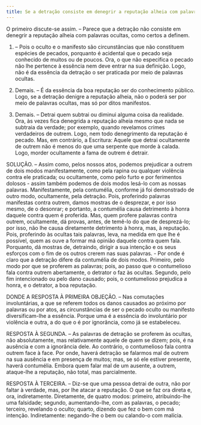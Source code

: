 ```yaml
---
title: Se a detração consiste em denegrir a reputação alheia com palavras ocultas
---
```


O primeiro discute-se assim. – Parece que a detração não consiste em denegrir a reputação alheia com palavras ocultas, como certos a definem.  

1. – Pois o oculto e o manifesto são circunstâncias que não constituem espécies de pecados, porquanto é acidental que o pecado seja conhecido de muitos ou de poucos. Ora, o que não especifica o pecado não lhe pertence à essência nem deve entrar na sua definição. Logo, não é da essência da detração o ser praticada por meio de palavras ocultas.  

2. Demais. – É da essência da boa reputação ser do conhecimento público. Logo, se a detração denigre a reputação alheia, não o poderá ser por meio de palavras ocultas, mas só por ditos manifestos.  

3. Demais. – Detrai quem subtrai ou diminui alguma coisa da realidade. Ora, às vezes fica denegrida a reputação alheia mesmo que nada se subtraia da verdade; por exemplo, quando revelamos crimes verdadeiros de outrem. Logo, nem todo denegrimento da reputação é pecado.  Mas, em contrário, a Escritura: Aquele que detrai ocultamente de outrem não é menos do que uma serpente que morde à calada. Logo, morder ocultamente a fama de outrem é detrair.  

SOLUÇÃO. – Assim como, pelos nossos atos, podemos prejudicar a outrem de dois modos manifestamente, como pela rapina ou qualquer violência contra ele praticada; ou ocultamente, como pelo furto e por ferimentos dolosos - assim também podemos de dois modos lesá-lo com as nossas palavras. Manifestamente, pela contumélia, conforme já foi demonstrado de outro modo, ocultamente, pela detração. Pois, proferindo palavras manifestas contra outrem, damos mostras de o desprezar, e por isso mesmo, de o desonrar; e portanto, a contumélia causa detrimento à honra daquele contra quem é proferida. Mas, quem profere palavras contra outrem, ocultamente, dá provas, antes, de temê-lo do que de desprezá-lo; por isso, não lhe causa diretamente detrimento à honra, mas, à reputação. Pois, proferindo às ocultas tais palavras, leva, na medida em que lhe é possível, quem as ouve a formar má opinião daquele contra quem fala. Porquanto, dá mostras de, detraindo, dirigir a sua intenção e os seus esforços com o fim de os outros crerem nas suas palavras. - Por onde é claro que a detraçâo difere da contumélia de dois modos. Primeiro, pelo modo por que se proferem as palavras; pois, ao passo que o contumelioso fala contra outrem abertamente, o detrator o faz às ocultas. Segundo, pelo fim intencionado ou pelo dano causado; pois, o contumelioso prejudica a honra, e o detrator, a boa reputação.  

DONDE A RESPOSTA À PRIMEIRA OBJEÇÃO. – Nas comutações involuntárias, a que se referem todos os danos causados ao próximo por palavras ou por atos, as circunstâncias de ser o pecado oculto ou manifesto diversificam-lhe a essência. Porque uma é a essência do involuntário por violência e outra, a do que o é por ignorância, como já se estabeleceu.  

RESPOSTA À SEGUNDA. – As palavras de detraçâo se proferem às ocultas, não absolutamente, mas relativamente aquele de quem se dizem; pois, é na ausência e com a ignorância dele. Ao contrário, o contumelioso fala contra outrem face à face. Por onde, haverá detração se falarmos mal de outrem na sua ausência e em presença de muitos; mas, se só ele estiver presente, haverá contumélia. Embora quem falar mal de um ausente, a outrem, ataque-lhe a reputação, não total, mas parcialmente.  

RESPOSTA À TERCEIRA. – Diz-se que uma pessoa detrai de outra, não por faltar à verdade, mas, por lhe atacar a reputação. O que se faz ora direta e, ora, indiretamente. Diretamente, de quatro modos: primeiro, atribuindo-lhe uma falsidade; segundo, aumentando-lhe, com as palavras, o pecado; terceiro, revelando o oculto; quarto, dizendo que fez o bem com má intenção. Indiretamente: negando-lhe o bem ou calando-o com malícia.